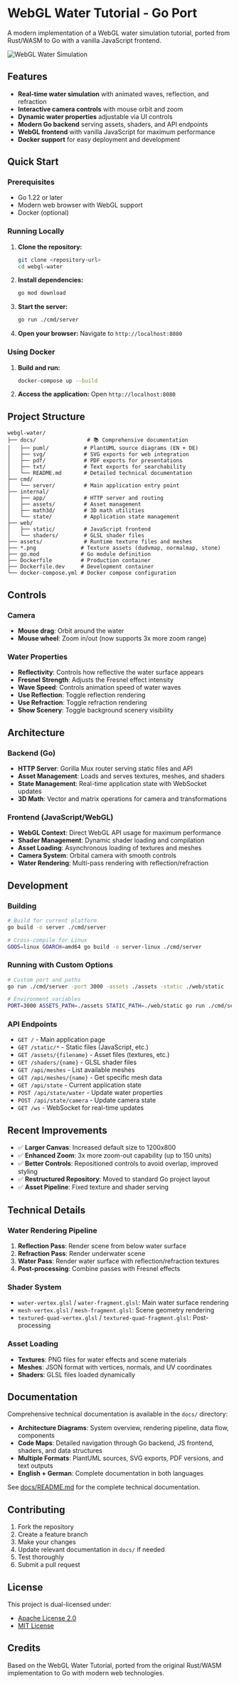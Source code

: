 # WebGL Water Tutorial - Go Port

A modern implementation of a WebGL water simulation tutorial, ported from Rust/WASM to Go with a vanilla JavaScript frontend.

![WebGL Water Simulation]()

## Features

- **Real-time water simulation** with animated waves, reflection, and refraction
- **Interactive camera controls** with mouse orbit and zoom
- **Dynamic water properties** adjustable via UI controls
- **Modern Go backend** serving assets, shaders, and API endpoints
- **WebGL frontend** with vanilla JavaScript for maximum performance
- **Docker support** for easy deployment and development

## Quick Start

### Prerequisites

- Go 1.22 or later
- Modern web browser with WebGL support
- Docker (optional)

### Running Locally

1. **Clone the repository:**
   ```bash
   git clone <repository-url>
   cd webgl-water
   ```

2. **Install dependencies:**
   ```bash
   go mod download
   ```

3. **Start the server:**
   ```bash
   go run ./cmd/server
   ```

4. **Open your browser:**
   Navigate to `http://localhost:8080`

### Using Docker

1. **Build and run:**
   ```bash
   docker-compose up --build
   ```

2. **Access the application:**
   Open `http://localhost:8080`

## Project Structure

```
webgl-water/
├── docs/                # 📚 Comprehensive documentation
│   ├── puml/           # PlantUML source diagrams (EN + DE)
│   ├── svg/            # SVG exports for web integration
│   ├── pdf/            # PDF exports for presentations
│   ├── txt/            # Text exports for searchability
│   └── README.md       # Detailed technical documentation
├── cmd/
│   └── server/         # Main application entry point
├── internal/
│   ├── app/            # HTTP server and routing
│   ├── assets/         # Asset management
│   ├── math3d/         # 3D math utilities
│   └── state/          # Application state management
├── web/
│   ├── static/         # JavaScript frontend
│   └── shaders/        # GLSL shader files
├── assets/             # Runtime texture files and meshes
├── *.png              # Texture assets (dudvmap, normalmap, stone)
├── go.mod             # Go module definition
├── Dockerfile         # Production container
├── Dockerfile.dev     # Development container
└── docker-compose.yml # Docker compose configuration
```

## Controls

### Camera
- **Mouse drag**: Orbit around the water
- **Mouse wheel**: Zoom in/out (now supports 3x more zoom range)

### Water Properties
- **Reflectivity**: Controls how reflective the water surface appears
- **Fresnel Strength**: Adjusts the Fresnel effect intensity
- **Wave Speed**: Controls animation speed of water waves
- **Use Reflection**: Toggle reflection rendering
- **Use Refraction**: Toggle refraction rendering
- **Show Scenery**: Toggle background scenery visibility

## Architecture

### Backend (Go)
- **HTTP Server**: Gorilla Mux router serving static files and API
- **Asset Management**: Loads and serves textures, meshes, and shaders
- **State Management**: Real-time application state with WebSocket updates
- **3D Math**: Vector and matrix operations for camera and transformations

### Frontend (JavaScript/WebGL)
- **WebGL Context**: Direct WebGL API usage for maximum performance
- **Shader Management**: Dynamic shader loading and compilation
- **Asset Loading**: Asynchronous loading of textures and meshes
- **Camera System**: Orbital camera with smooth controls
- **Water Rendering**: Multi-pass rendering with reflection/refraction

## Development

### Building
```bash
# Build for current platform
go build -o server ./cmd/server

# Cross-compile for Linux
GOOS=linux GOARCH=amd64 go build -o server-linux ./cmd/server
```

### Running with Custom Options
```bash
# Custom port and paths
go run ./cmd/server -port 3000 -assets ./assets -static ./web/static

# Environment variables
PORT=3000 ASSETS_PATH=./assets STATIC_PATH=./web/static go run ./cmd/server
```

### API Endpoints

- `GET /` - Main application page
- `GET /static/*` - Static files (JavaScript, etc.)
- `GET /assets/{filename}` - Asset files (textures, etc.)
- `GET /shaders/{name}` - GLSL shader files
- `GET /api/meshes` - List available meshes
- `GET /api/meshes/{name}` - Get specific mesh data
- `GET /api/state` - Current application state
- `POST /api/state/water` - Update water properties
- `POST /api/state/camera` - Update camera state
- `GET /ws` - WebSocket for real-time updates

## Recent Improvements

- ✅ **Larger Canvas**: Increased default size to 1200x800
- ✅ **Enhanced Zoom**: 3x more zoom-out capability (up to 150 units)
- ✅ **Better Controls**: Repositioned controls to avoid overlap, improved styling
- ✅ **Restructured Repository**: Moved to standard Go project layout
- ✅ **Asset Pipeline**: Fixed texture and shader serving

## Technical Details

### Water Rendering Pipeline
1. **Reflection Pass**: Render scene from below water surface
2. **Refraction Pass**: Render underwater scene
3. **Water Pass**: Render water surface with reflection/refraction textures
4. **Post-processing**: Combine passes with Fresnel effects

### Shader System
- `water-vertex.glsl` / `water-fragment.glsl`: Main water surface rendering
- `mesh-vertex.glsl` / `mesh-fragment.glsl`: Scene geometry rendering
- `textured-quad-vertex.glsl` / `textured-quad-fragment.glsl`: Post-processing

### Asset Loading
- **Textures**: PNG files for water effects and scene materials
- **Meshes**: JSON format with vertices, normals, and UV coordinates
- **Shaders**: GLSL files loaded dynamically

## Documentation

Comprehensive technical documentation is available in the `docs/` directory:

- **Architecture Diagrams**: System overview, rendering pipeline, data flow, components
- **Code Maps**: Detailed navigation through Go backend, JS frontend, shaders, and data structures  
- **Multiple Formats**: PlantUML sources, SVG exports, PDF versions, and text outputs
- **English + German**: Complete documentation in both languages

See [docs/README.md](docs/README.md) for the complete technical documentation.

## Contributing

1. Fork the repository
2. Create a feature branch
3. Make your changes
4. Update relevant documentation in `docs/` if needed
5. Test thoroughly
6. Submit a pull request

## License

This project is dual-licensed under:
- [Apache License 2.0](LICENSE-APACHE)
- [MIT License](LICENSE-MIT)

## Credits

Based on the WebGL Water Tutorial, ported from the original Rust/WASM implementation to Go with modern web technologies.
